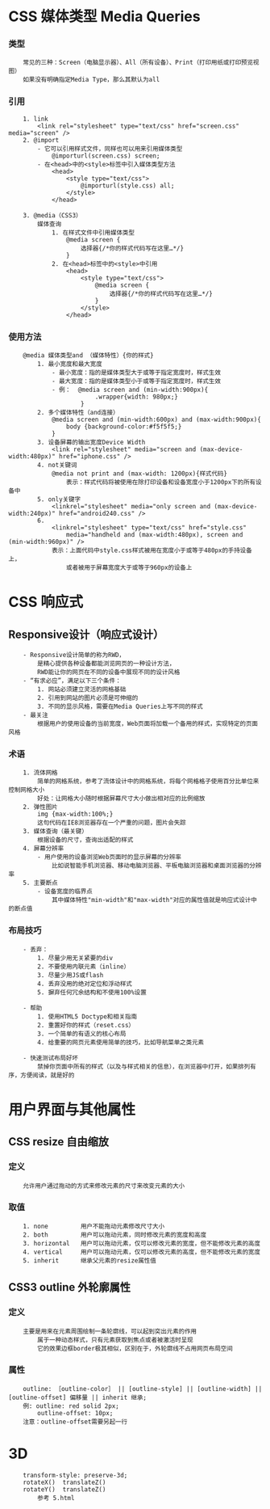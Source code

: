#   CSS 媒体类型 Media Queries 
### 类型
        常见的三种：Screen（电脑显示器）、All（所有设备）、Print（打印用纸或打印预览视图）
        如果没有明确指定Media Type，那么其默认为all
### 引用
        1. link
            <link rel="stylesheet" type="text/css" href="screen.css" media="screen" />
        2. @import
            - 它可以引用样式文件，同样也可以用来引用媒体类型
                @importurl(screen.css) screen; 
            - 在<head>中的<style>标签中引入媒体类型方法
                <head>
                    <style type="text/css">
                        @importurl(style.css) all;
                    </style>
                </head>     

        3. @media（CSS3）
            媒体查询
                1. 在样式文件中引用媒体类型
                    @media screen {
                        选择器{/*你的样式代码写在这里…*/}
                    }
                2. 在<head>标签中的<style>中引用
                    <head>
                        <style type="text/css">
                            @media screen {
                                选择器{/*你的样式代码写在这里…*/}
                            }
                        </style>
                    </head>  

### 使用方法
        @media 媒体类型and （媒体特性）{你的样式}
            1. 最小宽度和最大宽度
                - 最小宽度：指的是媒体类型大于或等于指定宽度时，样式生效
                - 最大宽度：指的是媒体类型小于或等于指定宽度时，样式生效
                - 例：  @media screen and (min-width:900px){
                            .wrapper{width: 980px;}
                        }
            2. 多个媒体特性（and连接）
                @media screen and (min-width:600px) and (max-width:900px){
                    body {background-color:#f5f5f5;}
                }
            3. 设备屏幕的输出宽度Device Width
                <link rel="stylesheet" media="screen and (max-device-width:480px)" href="iphone.css" />
            4. not关键词
                @media not print and (max-width: 1200px){样式代码}
                    表示：样式代码将被使用在除打印设备和设备宽度小于1200px下的所有设备中
            5. only关键字
                <linkrel="stylesheet" media="only screen and (max-device-width:240px)" href="android240.css" />
            6. 
                <linkrel="stylesheet" type="text/css" href="style.css" 
                    media="handheld and (max-width:480px), screen and (min-width:960px)" />
                表示：上面代码中style.css样式被用在宽度小于或等于480px的手持设备上，
                    或者被用于屏幕宽度大于或等于960px的设备上
                
#   CSS 响应式
##  Responsive设计（响应式设计）
        - Responsive设计简单的称为RWD，
            是精心提供各种设备都能浏览网页的一种设计方法，
            RWD能让你的网页在不同的设备中展现不同的设计风格
        - “有求必应”，满足以下三个条件：
            1. 网站必须建立灵活的网格基础
            2. 引用到网站的图片必须是可伸缩的
            3. 不同的显示风格，需要在Media Queries上写不同的样式
        - 最关注
            根据用户的使用设备的当前宽度，Web页面将加载一个备用的样式，实现特定的页面风格
### 术语
        1. 流体网格
            简单的网格系统，参考了流体设计中的网格系统，将每个网格格子使用百分比单位来控制网格大小
            好处：让网格大小随时根据屏幕尺寸大小做出相对应的比例缩放
        2. 弹性图片
            img {max-width:100%;}
            这句代码在IE8浏览器存在一个严重的问题，图片会失踪
        3. 媒体查询（最关键）
            根据设备的尺寸，查询出适配的样式
        4. 屏幕分辨率
            - 用户使用的设备浏览Web页面时的显示屏幕的分辨率
                比如说智能手机浏览器、移动电脑浏览器、平板电脑浏览器和桌面浏览器的分辨率
        5. 主要断点
            - 设备宽度的临界点
                其中媒体特性"min-width"和"max-width"对应的属性值就是响应式设计中的断点值
### 布局技巧
        - 丢弃：
            1. 尽量少用无关紧要的div
            2. 不要使用内联元素（inline）
            3. 尽量少用JS或flash
            4. 丢弃没用的绝对定位和浮动样式
            5. 摒弃任何冗余结构和不使用100%设置

        - 帮助
            1. 使用HTML5 Doctype和相关指南
            2. 重置好你的样式（reset.css）
            3. 一个简单的有语义的核心布局
            4. 给重要的网页元素使用简单的技巧，比如导航菜单之类元素

        - 快速测试布局好坏
            禁掉你页面中所有的样式（以及与样式相关的信息），在浏览器中打开，如果排列有序，方便阅读，就是好的

#   用户界面与其他属性
##  CSS resize 自由缩放
### 定义
        允许用户通过拖动的方式来修改元素的尺寸来改变元素的大小
### 取值    
        1. none         用户不能拖动元素修改尺寸大小
        2. both         用户可以拖动元素，同时修改元素的宽度和高度
        3. horizontal   用户可以拖动元素，仅可以修改元素的宽度，但不能修改元素的高度
        4. vertical     用户可以拖动元素，仅可以修改元素的高度，但不能修改元素的宽度
        5. inherit      继承父元素的resize属性值
##  CSS3 outline 外轮廓属性
### 定义
        主要是用来在元素周围绘制一条轮廓线，可以起到突出元素的作用
            属于一种动态样式，只有元素获取到焦点或者被激活时呈现
            它的效果边框border极其相似，区别在于，外轮廓线不占用网页布局空间
### 属性
        outline: ［outline-color］ || [outline-style] || [outline-width] || [outline-offset] 偏移量 || inherit 继承;
        例: outline: red solid 2px;
            outline-offset: 10px;
        注意：outline-offset需要另起一行

#   3D
        transform-style: preserve-3d;
        rotateX()  translateZ()
        rotateY()  translateZ()
            参考 5.html